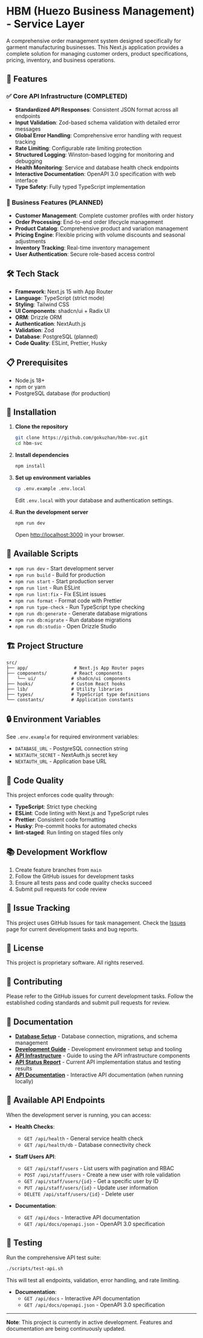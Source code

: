 # HBM (Huezo Business Management) - Service Layer

A comprehensive order management system designed specifically for garment manufacturing businesses. This Next.js application provides a complete solution for managing customer orders, product specifications, pricing, inventory, and business operations.

## 🚀 Features

### ✅ Core API Infrastructure (COMPLETED)

- **Standardized API Responses**: Consistent JSON format across all endpoints
- **Input Validation**: Zod-based schema validation with detailed error messages
- **Global Error Handling**: Comprehensive error handling with request tracking
- **Rate Limiting**: Configurable rate limiting protection
- **Structured Logging**: Winston-based logging for monitoring and debugging
- **Health Monitoring**: Service and database health check endpoints
- **Interactive Documentation**: OpenAPI 3.0 specification with web interface
- **Type Safety**: Fully typed TypeScript implementation

### 🔄 Business Features (PLANNED)

- **Customer Management**: Complete customer profiles with order history
- **Order Processing**: End-to-end order lifecycle management
- **Product Catalog**: Comprehensive product and variation management
- **Pricing Engine**: Flexible pricing with volume discounts and seasonal adjustments
- **Inventory Tracking**: Real-time inventory management
- **User Authentication**: Secure role-based access control

## 🛠️ Tech Stack

- **Framework**: Next.js 15 with App Router
- **Language**: TypeScript (strict mode)
- **Styling**: Tailwind CSS
- **UI Components**: shadcn/ui + Radix UI
- **ORM**: Drizzle ORM
- **Authentication**: NextAuth.js
- **Validation**: Zod
- **Database**: PostgreSQL (planned)
- **Code Quality**: ESLint, Prettier, Husky

## 📋 Prerequisites

- Node.js 18+
- npm or yarn
- PostgreSQL database (for production)

## 🔧 Installation

1. **Clone the repository**

   ```bash
   git clone https://github.com/gokuzhan/hbm-svc.git
   cd hbm-svc
   ```

2. **Install dependencies**

   ```bash
   npm install
   ```

3. **Set up environment variables**

   ```bash
   cp .env.example .env.local
   ```

   Edit `.env.local` with your database and authentication settings.

4. **Run the development server**

   ```bash
   npm run dev
   ```

   Open [http://localhost:3000](http://localhost:3000) in your browser.

## 📜 Available Scripts

- `npm run dev` - Start development server
- `npm run build` - Build for production
- `npm run start` - Start production server
- `npm run lint` - Run ESLint
- `npm run lint:fix` - Fix ESLint issues
- `npm run format` - Format code with Prettier
- `npm run type-check` - Run TypeScript type checking
- `npm run db:generate` - Generate database migrations
- `npm run db:migrate` - Run database migrations
- `npm run db:studio` - Open Drizzle Studio

## 🏗️ Project Structure

```
src/
├── app/                 # Next.js App Router pages
├── components/          # React components
│   └── ui/             # shadcn/ui components
├── hooks/              # Custom React hooks
├── lib/                # Utility libraries
├── types/              # TypeScript type definitions
└── constants/          # Application constants
```

## 🔒 Environment Variables

See `.env.example` for required environment variables:

- `DATABASE_URL` - PostgreSQL connection string
- `NEXTAUTH_SECRET` - NextAuth.js secret key
- `NEXTAUTH_URL` - Application base URL

## 🧪 Code Quality

This project enforces code quality through:

- **TypeScript**: Strict type checking
- **ESLint**: Code linting with Next.js and TypeScript rules
- **Prettier**: Consistent code formatting
- **Husky**: Pre-commit hooks for automated checks
- **lint-staged**: Run linting on staged files only

## 📚 Development Workflow

1. Create feature branches from `main`
2. Follow the GitHub issues for development tasks
3. Ensure all tests pass and code quality checks succeed
4. Submit pull requests for code review

## 🐛 Issue Tracking

This project uses GitHub Issues for task management. Check the [Issues](https://github.com/gokuzhan/hbm-svc/issues) page for current development tasks and bug reports.

## 📄 License

This project is proprietary software. All rights reserved.

## 🤝 Contributing

Please refer to the GitHub issues for current development tasks. Follow the established coding standards and submit pull requests for review.

## 📖 Documentation

- **[Database Setup](./docs/DATABASE.md)** - Database connection, migrations, and schema management
- **[Development Guide](./docs/DEVELOPMENT.md)** - Development environment setup and tooling
- **[API Infrastructure](./docs/API_INFRASTRUCTURE.md)** - Guide to using the API infrastructure components
- **[API Status Report](./docs/API_STATUS.md)** - Current API implementation status and testing results
- **[API Documentation](http://localhost:3000/api/docs)** - Interactive API documentation (when running locally)

## 🚀 Available API Endpoints

When the development server is running, you can access:

- **Health Checks**:
  - `GET /api/health` - General service health check
  - `GET /api/health/db` - Database connectivity check

- **Staff Users API**:
  - `GET /api/staff/users` - List users with pagination and RBAC
  - `POST /api/staff/users` - Create a new user with role validation
  - `GET /api/staff/users/{id}` - Get a specific user by ID
  - `PUT /api/staff/users/{id}` - Update user information
  - `DELETE /api/staff/users/{id}` - Delete user

- **Documentation**:
  - `GET /api/docs` - Interactive API documentation
  - `GET /api/docs/openapi.json` - OpenAPI 3.0 specification

## 🧪 Testing

Run the comprehensive API test suite:

```bash
./scripts/test-api.sh
```

This will test all endpoints, validation, error handling, and rate limiting.

- **Documentation**:
  - `GET /api/docs` - Interactive API documentation
  - `GET /api/docs/openapi.json` - OpenAPI 3.0 specification

---

**Note**: This project is currently in active development. Features and documentation are being continuously updated.
